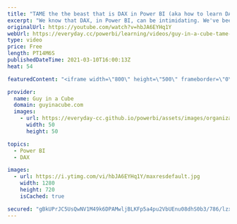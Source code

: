 ```yaml
---
title: "TAME the the beast that is DAX in Power BI (aka how to learn DAX)"
excerpt: "We know that DAX, in Power BI, can be intimidating. We've been there. Patrick shows you how you can learn DAX using what you have available today and TAME the beast that is DAX!  Download Sample: https://guyinacu.be/tamedaxsample  DAX.Guide: https://dax.guide  DAX Studio: https://daxstudio.org/  DAX"
originalUrl: https://youtube.com/watch?v=hbJA6EYHq1Y
webUrl: https://everyday.cc/powerbi/learning/videos/guy-in-a-cube-tame-the-the-beast-that-is-dax-in-power-bi-aka-how-to-learn-dax/
type: video
price: Free
length: PT14M6S
publishedDateTime: 2021-03-10T16:00:13Z
heat: 54

featuredContent: "<iframe width=\"800\" height=\"500\" frameborder=\"0\" src=\"https://www.youtube.com/embed/hbJA6EYHq1Y\" allow=\"accelerometer; autoplay; encrypted-media; gyroscope; picture-in-picture\" allowfullscreen></iframe>"

provider:
  name: Guy in a Cube
  domain: guyinacube.com
  images:
    - url: https://everyday-cc.github.io/powerbi/assets/images/organizations/guyinacube.com-50x50.jpg
      width: 50
      height: 50

topics:
  - Power BI
  - DAX

images:
  - url: https://i.ytimg.com/vi/hbJA6EYHq1Y/maxresdefault.jpg
    width: 1280
    height: 720
    isCached: true

secured: "gBkUPrJC5UsQwNV1M49k6DPAMwljBLKFp5a4pu2VbUEnu08dhS0b3/786/lzxJLJ/f4t87Fff9Bcc/AYOXwQa3rpl8UsHvGiKSp/Lbe/aA2M2lePfLqG+vOV0KnXYmPbVBkgmPWMf+ryLnG3Chqi8EEIV8OTqa/1zAR2OkGbssiXK9f/XJJAqWdMa4NH3uaVbtXIAD17YWbPvCZWHJyQPfbySWHeNK2ehXLNyMjrDZgnU1kAydIODCzEj5EEKuVVjn/wEqbKv5QiHMPhfUNP/KTtqb9Rd8Aaw0z5Vn//yK8D/M8N9DgJKj/9QL6y50TNC2zPPH7TVMC+izrTRKodiD45NkncBBA3erpHMmsFkjxCIUXNMKNHxszGwakYUMG0T+kUn2I+aYI8upNzN6Yj71IItNBvbEOnGHc/zTKdfuQ=;EfZ9c+Monz5gJM2+TEMC7A=="
---
```


